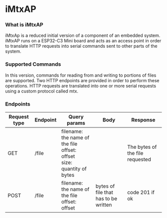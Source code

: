 # iMtxAP

### What is iMtxAP

iMtxAp is a reduced initial version of a component of an embedded system.
iMtxAP runs on a ESP32-C3 Mini board and acts as an access point in order to translate HTTP requests into serial commands sent to other parts of the system.

### Supported Commands 
In this version, commands for reading from and writing to portions of files are supported. Two HTTP endpoints are provided in order to perform these operations. HTTP requests are translated into one or more serial requests using a custom protocol called mtx.

### Endpoints

| Request type | Endpoint | Query params                                                 | Body                                 | Response                        |
| ------------ | -------- | ------------------------------------------------------------ | ------------------------------------ | ------------------------------- |
| GET          | /file    | filename: the name of the file<br/>offset: offset<br/>size: quantity of bytes |                                      | The bytes of the file requested |
| POST         | /file    | filename: the name of the file<br/>offset: offset            | bytes of file that has to be written | code 201 if ok                  |